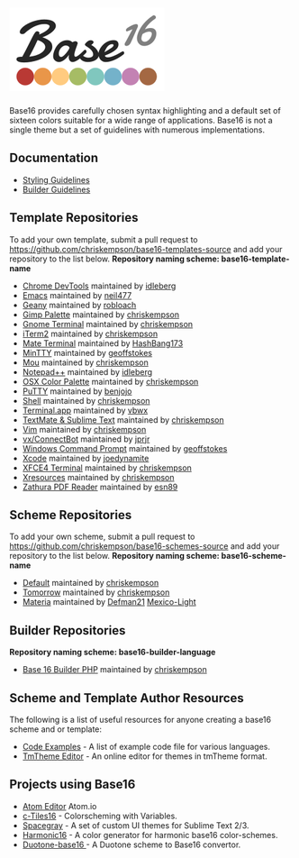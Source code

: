 # ![Base16](https://raw.githubusercontent.com/chriskempson/base16/master/logo.png)
Base16 provides carefully chosen syntax highlighting and a default set of sixteen colors suitable for a wide range of applications. Base16 is not a single theme but a set of guidelines with numerous implementations.

## Documentation
* [Styling Guidelines](https://github.com/chriskempson/base16/blob/master/styling.md)
* [Builder Guidelines](https://github.com/chriskempson/base16/blob/master/builder.md)

## Template Repositories
To add your own template, submit a pull request to https://github.com/chriskempson/base16-templates-source and add your repository to the list below. **Repository naming scheme: base16-template-name**
* [Chrome DevTools](https://github.com/idleberg/base16-chrome-devtools) maintained by [idleberg](https://github.com/idleberg)
* [Emacs](https://github.com/neil477/base16-emacs) maintained by [neil477](https://github.com/neil477)
* [Geany](https://github.com/robloach/base16-geany) maintained by [robloach](https://github.com/robloach)
* [Gimp Palette](https://github.com/chriskempson/base16-gimp-palette) maintained by [chriskempson](https://github.com/chriskempson)
* [Gnome Terminal](https://github.com/chriskempson/base16-gnome-terminal) maintained by [chriskempson](https://github.com/chriskempson)
* [iTerm2](https://github.com/chriskempson/base16-iterm2) maintained by [chriskempson](https://github.com/chriskempson)
* [Mate Terminal](https://github.com/HashBang173/base16-mate-terminal) maintained by [HashBang173](https://github.com/HashBang173)
* [MinTTY](https://github.com/geoffstokes/base16-mintty) maintained by [geoffstokes](https://github.com/geoffstokes)
* [Mou](https://github.com/chriskempson/base16-mou) maintained by [chriskempson](https://github.com/chriskempson)
* [Notepad++](https://github.com/idleberg/base16-notepad-plus-plus) maintained by [idleberg](https://github.com/idleberg)
* [OSX Color Palette](https://github.com/chriskempson/base16-osx-color-palette) maintained by [chriskempson](https://github.com/chriskempson)
* [PuTTY](https://github.com/benjojo/base-16-putty) maintained by [benjojo](https://github.com/benjojo)
* [Shell](https://github.com/chriskempson/base16-shell) maintained by [chriskempson](https://github.com/chriskempson)
* [Terminal.app](https://github.com/vbwx/base16-terminal-app) maintained by [vbwx](https://github.com/vbwx)
* [TextMate & Sublime Text](https://github.com/chriskempson/base16-textmate) maintained by [chriskempson](https://github.com/chriskempson)
* [Vim](https://github.com/chriskempson/base16-vim) maintained by [chriskempson](https://github.com/chriskempson)
* [vx/ConnectBot](https://github.com/jprjr/base16-connectbot) maintained by [jprjr](https://github.com/jprjr)
* [Windows Command Prompt](https://github.com/geoffstokes/base16-windows-command-prompt) maintained by [geoffstokes](https://github.com/geoffstokes)
* [Xcode](https://github.com/joedynamite/base16-xcode) maintained by [joedynamite](https://github.com/joedynamite)
* [XFCE4 Terminal](https://github.com/chriskempson/base16-xfce4-terminal) maintained by [chriskempson](https://github.com/chriskempson)
* [Xresources](https://github.com/chriskempson/base16-xresources) maintained by [chriskempson](https://github.com/chriskempson)
* [Zathura PDF Reader](https://github.com/esn89/base16-zathura) maintained by [esn89](https://github.com/esn89)

## Scheme Repositories
To add your own scheme, submit a pull request to https://github.com/chriskempson/base16-schemes-source and add your repository to the list below. **Repository naming scheme: base16-scheme-name**
* [Default](https://github.com/chriskempson/base16-default-scheme) maintained by [chriskempson](https://github.com/chriskempson)
* [Tomorrow](https://github.com/chriskempson/base16-tomorrow-scheme) maintained by [chriskempson](https://github.com/chriskempson)
* [Materia](https://github.com/Defman21/base16-materia) maintained by
[Defman21](https://github.com/Defman21)
[Mexico-Light](https://github.com/drzel/base16-mexico-light-scheme)

## Builder Repositories
**Repository naming scheme: base16-builder-language**
* [Base 16 Builder PHP](https://github.com/chriskempson/base16-builder-php) maintained by [chriskempson](https://github.com/chriskempson)

## Scheme and Template Author Resources
The following is a list of useful resources for anyone creating a base16 scheme and or template:
* [Code Examples](https://github.com/chriskempson/base16-code-examples) - A list of example code file for various languages.
* [TmTheme Editor](http://tmtheme-editor.herokuapp.com) - An online editor for themes in tmTheme format.

## Projects using Base16
* [Atom Editor](https://atom.io/) Atom.io
* [c-Tiles16](https://github.com/atelierbram/c-tiles16) - Colorscheming with Variables.
* [Spacegray](https://github.com/kkga/spacegray) - A set of custom UI themes for Sublime Text 2/3.
* [Harmonic16](http://janniks.github.io/harmonic16) - A color generator for harmonic base16 color-schemes.
* [Duotone-base16 ](https://github.com/davidosomething/duotone-base16/) - A Duotone scheme to Base16 convertor.
